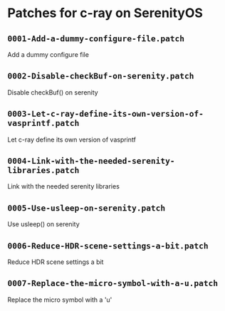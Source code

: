 # Patches for c-ray on SerenityOS

## `0001-Add-a-dummy-configure-file.patch`

Add a dummy configure file


## `0002-Disable-checkBuf-on-serenity.patch`

Disable checkBuf() on serenity


## `0003-Let-c-ray-define-its-own-version-of-vasprintf.patch`

Let c-ray define its own version of vasprintf


## `0004-Link-with-the-needed-serenity-libraries.patch`

Link with the needed serenity libraries


## `0005-Use-usleep-on-serenity.patch`

Use usleep() on serenity


## `0006-Reduce-HDR-scene-settings-a-bit.patch`

Reduce HDR scene settings a bit


## `0007-Replace-the-micro-symbol-with-a-u.patch`

Replace the micro symbol with a 'u'



